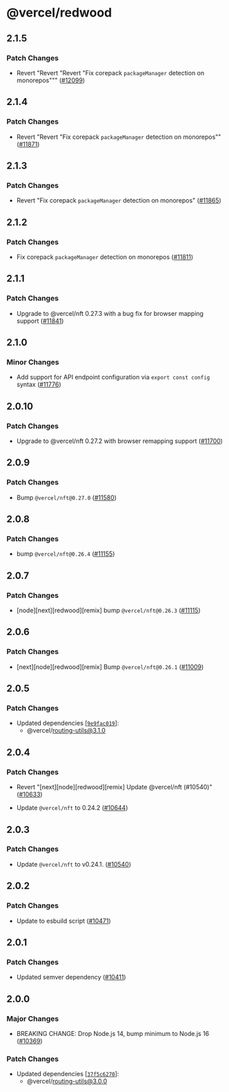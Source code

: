 # @vercel/redwood

## 2.1.5

### Patch Changes

- Revert "Revert "Revert "Fix corepack `packageManager` detection on monorepos""" ([#12099](https://github.com/vercel/vercel/pull/12099))

## 2.1.4

### Patch Changes

- Revert "Revert "Fix corepack `packageManager` detection on monorepos"" ([#11871](https://github.com/vercel/vercel/pull/11871))

## 2.1.3

### Patch Changes

- Revert "Fix corepack `packageManager` detection on monorepos" ([#11865](https://github.com/vercel/vercel/pull/11865))

## 2.1.2

### Patch Changes

- Fix corepack `packageManager` detection on monorepos ([#11811](https://github.com/vercel/vercel/pull/11811))

## 2.1.1

### Patch Changes

- Upgrade to @vercel/nft 0.27.3 with a bug fix for browser mapping support ([#11841](https://github.com/vercel/vercel/pull/11841))

## 2.1.0

### Minor Changes

- Add support for API endpoint configuration via `export const config` syntax ([#11776](https://github.com/vercel/vercel/pull/11776))

## 2.0.10

### Patch Changes

- Upgrade to @vercel/nft 0.27.2 with browser remapping support ([#11700](https://github.com/vercel/vercel/pull/11700))

## 2.0.9

### Patch Changes

- Bump `@vercel/nft@0.27.0` ([#11580](https://github.com/vercel/vercel/pull/11580))

## 2.0.8

### Patch Changes

- bump `@vercel/nft@0.26.4` ([#11155](https://github.com/vercel/vercel/pull/11155))

## 2.0.7

### Patch Changes

- [node][next][redwood][remix] bump `@vercel/nft@0.26.3` ([#11115](https://github.com/vercel/vercel/pull/11115))

## 2.0.6

### Patch Changes

- [next][node][redwood][remix] Bump `@vercel/nft@0.26.1` ([#11009](https://github.com/vercel/vercel/pull/11009))

## 2.0.5

### Patch Changes

- Updated dependencies [[`9e9fac019`](https://github.com/vercel/vercel/commit/9e9fac0191cb1428ac9e5479c3d5c8afd7b7d357)]:
  - @vercel/routing-utils@3.1.0

## 2.0.4

### Patch Changes

- Revert "[next][node][redwood][remix] Update @vercel/nft (#10540)" ([#10633](https://github.com/vercel/vercel/pull/10633))

- Update `@vercel/nft` to 0.24.2 ([#10644](https://github.com/vercel/vercel/pull/10644))

## 2.0.3

### Patch Changes

- Update `@vercel/nft` to v0.24.1. ([#10540](https://github.com/vercel/vercel/pull/10540))

## 2.0.2

### Patch Changes

- Update to esbuild script ([#10471](https://github.com/vercel/vercel/pull/10471))

## 2.0.1

### Patch Changes

- Updated semver dependency ([#10411](https://github.com/vercel/vercel/pull/10411))

## 2.0.0

### Major Changes

- BREAKING CHANGE: Drop Node.js 14, bump minimum to Node.js 16 ([#10369](https://github.com/vercel/vercel/pull/10369))

### Patch Changes

- Updated dependencies [[`37f5c6270`](https://github.com/vercel/vercel/commit/37f5c6270058336072ca733673ea72dd6c56bd6a)]:
  - @vercel/routing-utils@3.0.0
